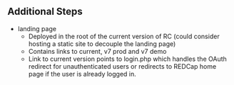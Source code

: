 ## Additional Steps
- landing page
    - Deployed in the root of the current version of RC (could consider hosting a static site to decouple the landing page)
    - Contains links to current, v7 prod and v7 demo
    - Link to current version points to login.php which handles the OAuth redirect for unauthenticated users or redirects to REDCap home page if the user is already logged in.
